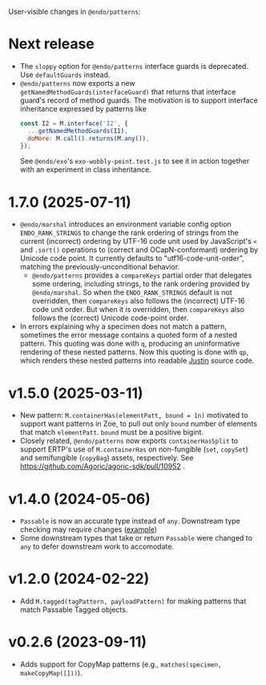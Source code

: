 User-visible changes in `@endo/patterns`:

# Next release

- The `sloppy` option for `@endo/patterns` interface guards is deprecated. Use `defaultGuards` instead.
- `@endo/patterns` now exports a new `getNamedMethodGuards(interfaceGuard)` that returns that interface guard's record of method guards. The motivation is to support interface inheritance expressed by patterns like
   ```js
   const I2 = M.interface('I2', {
     ...getNamedMethodGuards(I1),
     doMore: M.call().returns(M.any()),
   });
   ```
   See `@endo/exo`'s `exo-wobbly-point.test.js` to see it in action together
   with an experiment in class inheritance.

# 1.7.0 (2025-07-11)

- `@endo/marshal` introduces an environment variable config option `ENDO_RANK_STRINGS` to change the rank ordering of strings from the current (incorrect) ordering by UTF-16 code unit used by JavaScript's `<` and `.sort()` operations to (correct and OCapN-conformant) ordering by Unicode code point. It currently defaults to "utf16-code-unit-order", matching the previously-unconditional behavior.
  - `@endo/patterns` provides a `compareKeys` partial order that delegates some ordering, including strings, to the rank ordering provided by `@endo/marshal`. So when the `ENDO_RANK_STRINGS` default is not overridden, then `compareKeys` also follows the (incorrect) UTF-16 code unit order. But when it is overridden, then `compareKeys` also follows the (correct) Unicode code-point order.
- In errors explaining why a specimen does not match a pattern, sometimes the error message contains a quoted form of a nested pattern. This quoting was done with `q`, producing an uninformative rendering of these nested patterns. Now this quoting is done with `qp`, which renders these nested patterns into readable [Justin](https://github.com/endojs/Jessie/blob/main/packages/parse/src/quasi-justin.js) source code.

# v1.5.0 (2025-03-11)

- New pattern: `M.containerHas(elementPatt, bound = 1n)` motivated to support want patterns in Zoe, to pull out only `bound` number of elements that match `elementPatt`. `bound` must be a positive bigint.
- Closely related, `@endo/patterns` now exports `containerHasSplit` to support ERTP's use of `M.containerHas` on non-fungible (`set`, `copySet`) and semifungible (`copyBag`) assets, respectively. See https://github.com/Agoric/agoric-sdk/pull/10952 .
# v1.4.0 (2024-05-06)

- `Passable` is now an accurate type instead of `any`. Downstream type checking may require changes ([example](https://github.com/Agoric/agoric-sdk/pull/8774))
- Some downstream types that take or return `Passable` were changed to `any` to defer downstream work to accomodate.

# v1.2.0 (2024-02-22)

- Add `M.tagged(tagPattern, payloadPattern)` for making patterns that match
  Passable Tagged objects.

# v0.2.6 (2023-09-11)

- Adds support for CopyMap patterns (e.g., `matches(specimen, makeCopyMap([]))`).
